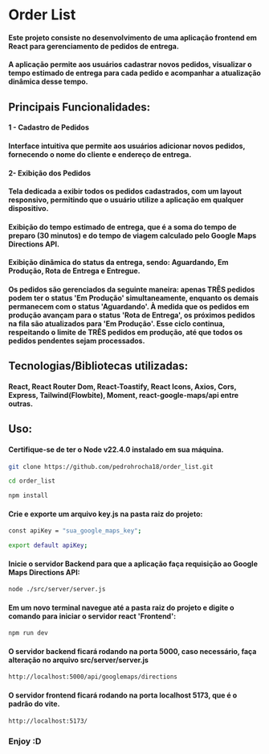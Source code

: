 # **Order List**

#### Este projeto consiste no desenvolvimento de uma aplicação frontend em React para gerenciamento de pedidos de entrega.

#### A aplicação permite aos usuários cadastrar novos pedidos, visualizar o tempo estimado de entrega para cada pedido e acompanhar a atualização dinâmica desse tempo.

## **Principais Funcionalidades:**

#### 1 - **Cadastro de Pedidos**

#### Interface intuitiva que permite aos usuários adicionar novos pedidos, fornecendo o nome do cliente e endereço de entrega.

#### 2- **Exibição dos Pedidos**

#### Tela dedicada a exibir todos os pedidos cadastrados, com um layout responsivo, permitindo que o usuário utilize a aplicação em qualquer dispositivo.

#### Exibição do tempo estimado de entrega, que é a soma do tempo de preparo (30 minutos) e do tempo de viagem calculado pelo Google Maps Directions API.

#### Exibição dinâmica do status da entrega, sendo: Aguardando, Em Produção, Rota de Entrega e Entregue.

#### Os pedidos são gerenciados da seguinte maneira: apenas TRÊS pedidos podem ter o status 'Em Produção' simultaneamente, enquanto os demais permanecem com o status 'Aguardando'. À medida que os pedidos em produção avançam para o status 'Rota de Entrega', os próximos pedidos na fila são atualizados para 'Em Produção'. Esse ciclo continua, respeitando o limite de TRÊS pedidos em produção, até que todos os pedidos pendentes sejam processados.

## **Tecnologias/Bibliotecas utilizadas**:
#### React, React Router Dom, React-Toastify, React Icons, Axios, Cors, Express, Tailwind(Flowbite), Moment, react-google-maps/api entre outras. 

## **Uso**:
#### Certifique-se de ter o Node v22.4.0 instalado em sua máquina.

```bash
git clone https://github.com/pedrohrocha18/order_list.git

cd order_list

npm install
```
#### Crie e exporte um arquivo key.js na pasta raiz do projeto:

```bash
const apiKey = "sua_google_maps_key";

export default apiKey;
```

#### Inicie o servidor Backend para que a aplicação faça requisição ao Google Maps Directions API:

```bash
node ./src/server/server.js
```

#### Em um novo terminal navegue até a pasta raiz do projeto e digite o comando para iniciar o servidor react 'Frontend':

```bash
npm run dev
```

#### O servidor backend ficará rodando na porta 5000, caso necessário, faça alteração no arquivo src/server/server.js

```bash
http://localhost:5000/api/googlemaps/directions
```

#### O servidor frontend ficará rodando na porta localhost 5173, que é o padrão do vite.

```bash
http://localhost:5173/
```

### **Enjoy :D**